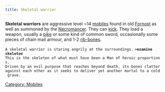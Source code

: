 ```yaml
---
title: Skeletal warrior
---
```


**Skeletal warriors** are aggressive level ~14
[mobiles](mobile "wikilink") found in old [Fornost](Fornost "wikilink")
as well as summoned by the
[Necromancer](Super_Mobile#Necromancer "wikilink"). They can
[kick](kick "wikilink"). They load a weapon, usually a
[pike](pike "wikilink") or some kind of common sword, occasionally some
pieces of chain mail armour, and 1-2
[rib-bones](rib-bone_of_a_skeleton "wikilink").

`A skeletal warrior is staring angrily at the surroundings.`
`>`**`examine skeleton`**
`This is the skeleton of what must have been a Man of heroic proportions.`
`Driven by an evil purpose that reaches beyond death, its bones clatter`
`against each other as it seeks to deliver yet another mortal to a cold grave.`

[Category: Mobiles](Category:_Mobiles "wikilink")